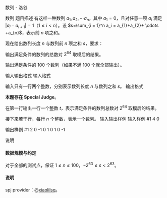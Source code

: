



数列 - 洛谷














数列
题目描述
有这样一种数列 $a_1, a_2, \cdots a_n$，其中 $a_{1}=0$，且对任意一项 $a_{i}$ 满足 $|a_{i}-a_{i+1}|=1$（$1\le i<n$）。设 $s=\sum_{i = 1}^n a_i = a_{1}+a_{2}+ \cdots +a_{n}$，表示前 $n$ 项之和。

现在给出数列长度 $n$ 与数列前 $n$ 项之和 $s$，要求：

输出满足条件的数列的总数对 $2^{64}$ 取模后的结果。

输出满足条件的 $100$ 个数列（如果不满 $100$ 个就全部输出）。

输入输出格式
输入格式


输入只有一行两个整数，分别表示数列长度 $n$ 与数列之和 $s$。
输出格式

**本题存在 Special Judge**。

在第一行输出一行一个整数 $t$，表示满足条件的数列总数对 $2^{64}$ 取模后的结果。

接下来若干行，每行 $n$ 个整数，表示一个数列。
输入输出样例
输入样例 #1
4 0

输出样例 #1
2
0 -1 0 1
0 1 0 -1

说明
#### 数据规模与约定

对于全部的测试点，保证 $1 \leq n \leq 100$，$-2^{63} \leq s \lt 2^{63}$。

#### 说明

spj provider：@[xiaolilsq](user/230249)。






